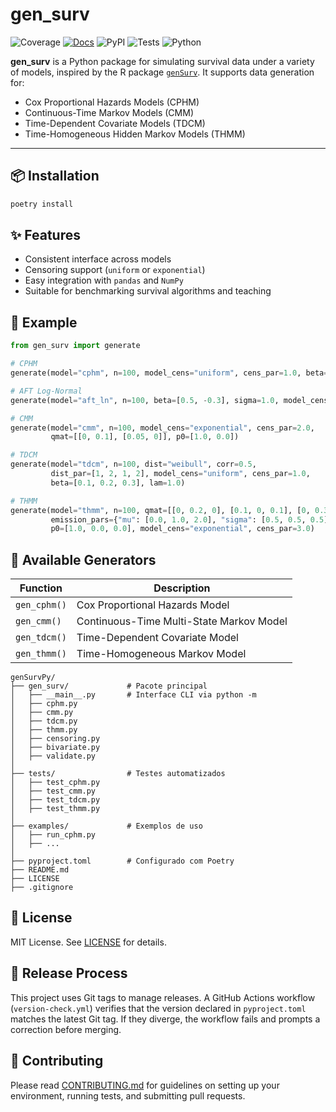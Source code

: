 # gen_surv

![Coverage](https://codecov.io/gh/DiogoRibeiro7/genSurvPy/branch/main/graph/badge.svg)
[![Docs](https://readthedocs.org/projects/gensurvpy/badge/?version=stable)](https://gensurvpy.readthedocs.io/en/stable/)
![PyPI](https://img.shields.io/pypi/v/gen_surv)
![Tests](https://github.com/DiogoRibeiro7/genSurvPy/actions/workflows/test.yml/badge.svg)
![Python](https://img.shields.io/pypi/pyversions/gen_surv)


**gen_surv** is a Python package for simulating survival data under a variety of models, inspired by the R package [`genSurv`](https://cran.r-project.org/package=genSurv). It supports data generation for:

- Cox Proportional Hazards Models (CPHM)
- Continuous-Time Markov Models (CMM)
- Time-Dependent Covariate Models (TDCM)
- Time-Homogeneous Hidden Markov Models (THMM)

---

## 📦 Installation

```bash
poetry install
```
## ✨ Features

- Consistent interface across models  
- Censoring support (`uniform` or `exponential`)  
- Easy integration with `pandas` and `NumPy`  
- Suitable for benchmarking survival algorithms and teaching 

## 🧪 Example

```python
from gen_surv import generate

# CPHM
generate(model="cphm", n=100, model_cens="uniform", cens_par=1.0, beta=0.5, covar=2.0)

# AFT Log-Normal
generate(model="aft_ln", n=100, beta=[0.5, -0.3], sigma=1.0, model_cens="exponential", cens_par=3.0)

# CMM
generate(model="cmm", n=100, model_cens="exponential", cens_par=2.0,
         qmat=[[0, 0.1], [0.05, 0]], p0=[1.0, 0.0])

# TDCM
generate(model="tdcm", n=100, dist="weibull", corr=0.5,
         dist_par=[1, 2, 1, 2], model_cens="uniform", cens_par=1.0,
         beta=[0.1, 0.2, 0.3], lam=1.0)

# THMM
generate(model="thmm", n=100, qmat=[[0, 0.2, 0], [0.1, 0, 0.1], [0, 0.3, 0]],
         emission_pars={"mu": [0.0, 1.0, 2.0], "sigma": [0.5, 0.5, 0.5]},
         p0=[1.0, 0.0, 0.0], model_cens="exponential", cens_par=3.0)
```

## 🔧 Available Generators

| Function     | Description                                |
|--------------|--------------------------------------------|
| `gen_cphm()` | Cox Proportional Hazards Model             |
| `gen_cmm()`  | Continuous-Time Multi-State Markov Model   |
| `gen_tdcm()` | Time-Dependent Covariate Model             |
| `gen_thmm()` | Time-Homogeneous Markov Model              |


```text
genSurvPy/
├── gen_surv/             # Pacote principal
│   ├── __main__.py       # Interface CLI via python -m
│   ├── cphm.py
│   ├── cmm.py
│   ├── tdcm.py
│   ├── thmm.py
│   ├── censoring.py
│   ├── bivariate.py
│   ├── validate.py
│
├── tests/                # Testes automatizados
│   ├── test_cphm.py
│   ├── test_cmm.py
│   ├── test_tdcm.py
│   ├── test_thmm.py
│
├── examples/             # Exemplos de uso
│   ├── run_cphm.py
│   ├── ...
│
├── pyproject.toml        # Configurado com Poetry
├── README.md
├── LICENSE
├── .gitignore
```

## 🧠 License

MIT License. See [LICENSE](LICENSE) for details.


## 🔖 Release Process

This project uses Git tags to manage releases. A GitHub Actions workflow
(`version-check.yml`) verifies that the version declared in `pyproject.toml`
matches the latest Git tag. If they diverge, the workflow fails and prompts a
correction before merging.

## 🤝 Contributing

Please read [CONTRIBUTING.md](CONTRIBUTING.md) for guidelines on setting up your environment, running tests, and submitting pull requests.
